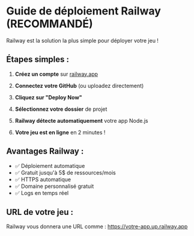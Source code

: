 # Guide de déploiement Railway (RECOMMANDÉ)

Railway est la solution la plus simple pour déployer votre jeu !

## Étapes simples :

1. **Créez un compte** sur [railway.app](https://railway.app)

2. **Connectez votre GitHub** (ou uploadez directement)

3. **Cliquez sur "Deploy Now"**

4. **Sélectionnez votre dossier** de projet

5. **Railway détecte automatiquement** votre app Node.js

6. **Votre jeu est en ligne** en 2 minutes !

## Avantages Railway :
- ✅ Déploiement automatique
- ✅ Gratuit jusqu'à 5$ de ressources/mois
- ✅ HTTPS automatique
- ✅ Domaine personnalisé gratuit
- ✅ Logs en temps réel

## URL de votre jeu :
Railway vous donnera une URL comme : https://votre-app.up.railway.app